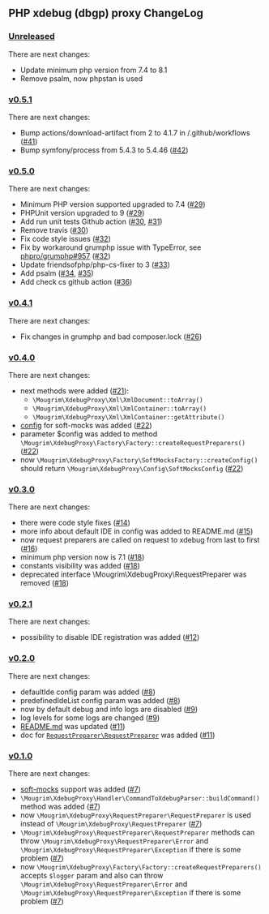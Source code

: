 ## PHP xdebug (dbgp) proxy ChangeLog

### [Unreleased]

There are next changes:
- Update minimum php version from 7.4 to 8.1
- Remove psalm, now phpstan is used

### [v0.5.1]

There are next changes:

- Bump actions/download-artifact from 2 to 4.1.7 in /.github/workflows ([#41](https://github.com/mougrim/php-xdebug-proxy/pull/41))
- Bump symfony/process from 5.4.3 to 5.4.46 ([#42](https://github.com/mougrim/php-xdebug-proxy/pull/42))

### [v0.5.0]

There are next changes:

- Minimum PHP version supported upgraded to 7.4 ([#29](https://github.com/mougrim/php-xdebug-proxy/pull/29))
- PHPUnit version upgraded to 9 ([#29](https://github.com/mougrim/php-xdebug-proxy/pull/29))
- Add run unit tests Github action ([#30](https://github.com/mougrim/php-xdebug-proxy/pull/30), [#31](https://github.com/mougrim/php-xdebug-proxy/pull/31))
- Remove travis ([#30](https://github.com/mougrim/php-xdebug-proxy/pull/30))
- Fix code style issues ([#32](https://github.com/mougrim/php-xdebug-proxy/pull/32))
- Fix by workaround grumphp issue with TypeError, see [phpro/grumphp#957](https://github.com/phpro/grumphp/issues/957) ([#32](https://github.com/mougrim/php-xdebug-proxy/pull/32))
- Update friendsofphp/php-cs-fixer to 3 ([#33](https://github.com/mougrim/php-xdebug-proxy/pull/33))
- Add psalm ([#34](https://github.com/mougrim/php-xdebug-proxy/pull/34), [#35](https://github.com/mougrim/php-xdebug-proxy/pull/35))
- Add check cs github action ([#36](https://github.com/mougrim/php-xdebug-proxy/pull/36))

### [v0.4.1]

There are next changes:

- Fix changes in grumphp and bad composer.lock ([#26](https://github.com/mougrim/php-xdebug-proxy/pull/26))

### [v0.4.0]

There are next changes:

- next methods were added ([#21](https://github.com/mougrim/php-xdebug-proxy/pull/21)):
  - `\Mougrim\XdebugProxy\Xml\XmlDocument::toArray()`
  - `\Mougrim\XdebugProxy\Xml\XmlContainer::toArray()`
  - `\Mougrim\XdebugProxy\Xml\XmlContainer::getAttribute()`
- [config](softMocksConfig) for soft-mocks was added ([#22](https://github.com/mougrim/php-xdebug-proxy/pull/22))
- parameter $config was added to method `\Mougrim\XdebugProxy\Factory\Factory::createRequestPreparers()` ([#22](https://github.com/mougrim/php-xdebug-proxy/pull/22))
- now `\Mougrim\XdebugProxy\Factory\SoftMocksFactory::createConfig()` should return `\Mougrim\XdebugProxy\Config\SoftMocksConfig` ([#22](https://github.com/mougrim/php-xdebug-proxy/pull/22))

### [v0.3.0]

There are next changes:

- there were code style fixes ([#14](https://github.com/mougrim/php-xdebug-proxy/pull/14))
- more info about default IDE in config was added to README.md ([#15](https://github.com/mougrim/php-xdebug-proxy/pull/15))
- now request preparers are called on request to xdebug from last to first ([#16](https://github.com/mougrim/php-xdebug-proxy/pull/16))
- minimum php version now is 7.1 ([#18](https://github.com/mougrim/php-xdebug-proxy/pull/18))
- constants visibility was added ([#18](https://github.com/mougrim/php-xdebug-proxy/pull/18))
- deprecated interface \Mougrim\XdebugProxy\RequestPreparer was removed ([#18](https://github.com/mougrim/php-xdebug-proxy/pull/18))

### [v0.2.1]

There are next changes:

- possibility to disable IDE registration was added ([#12](https://github.com/mougrim/php-xdebug-proxy/pull/12))

### [v0.2.0]

There are next changes:

- defaultIde config param was added ([#8](https://github.com/mougrim/php-xdebug-proxy/pull/8))
- predefinedIdeList config param was added ([#8](https://github.com/mougrim/php-xdebug-proxy/pull/8))
- now by default debug and info logs are disabled ([#9](https://github.com/mougrim/php-xdebug-proxy/pull/9))
- log levels for some logs are changed ([#9](https://github.com/mougrim/php-xdebug-proxy/pull/9))
- [README.md](README.md) was updated ([#11](https://github.com/mougrim/php-xdebug-proxy/pull/11))
- doc for [`RequestPreparer\RequestPreparer`](src/RequestPreparer/RequestPreparer.php) was added ([#11](https://github.com/mougrim/php-xdebug-proxy/pull/11))

### [v0.1.0]

There are next changes:

- [soft-mocks](https://github.com/badoo/soft-mocks/#using-with-xdebug) support was added ([#7](https://github.com/mougrim/php-xdebug-proxy/pull/7))
- `\Mougrim\XdebugProxy\Handler\CommandToXdebugParser::buildCommand()` method was added ([#7](https://github.com/mougrim/php-xdebug-proxy/pull/7))
- now `\Mougrim\XdebugProxy\RequestPreparer\RequestPreparer` is used instead of `\Mougrim\XdebugProxy\RequestPreparer` ([#7](https://github.com/mougrim/php-xdebug-proxy/pull/7))
- `\Mougrim\XdebugProxy\RequestPreparer\RequestPreparer` methods can throw `\Mougrim\XdebugProxy\RequestPreparer\Error` and `\Mougrim\XdebugProxy\RequestPreparer\Exception` if there is some problem ([#7](https://github.com/mougrim/php-xdebug-proxy/pull/7))
- now `\Mougrim\XdebugProxy\Factory\Factory::createRequestPreparers()` accepts `$logger` param and also can throw `\Mougrim\XdebugProxy\RequestPreparer\Error` and `\Mougrim\XdebugProxy\RequestPreparer\Exception` if there is some problem ([#7](https://github.com/mougrim/php-xdebug-proxy/pull/7))

[unreleased]: https://github.com/mougrim/php-xdebug-proxy/compare/0.5.1...HEAD
[v0.5.1]: https://github.com/mougrim/php-xdebug-proxy/compare/0.5.0...0.5.1
[v0.5.0]: https://github.com/mougrim/php-xdebug-proxy/compare/0.4.1...0.5.0
[v0.4.1]: https://github.com/mougrim/php-xdebug-proxy/compare/0.4.0...0.4.1
[v0.4.0]: https://github.com/mougrim/php-xdebug-proxy/compare/0.3.0...0.4.0
[v0.3.0]: https://github.com/mougrim/php-xdebug-proxy/compare/0.2.1...0.3.0
[v0.2.1]: https://github.com/mougrim/php-xdebug-proxy/compare/0.2.0...0.2.1
[v0.2.0]: https://github.com/mougrim/php-xdebug-proxy/compare/0.1.0...0.2.0
[v0.1.0]: https://github.com/mougrim/php-xdebug-proxy/compare/0.0.1...0.1.0
